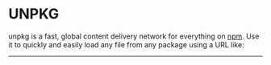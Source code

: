 # UNPKG

unpkg is a fast, global content delivery network for everything on [npm](https://www.npmjs.com/). Use it to quickly and easily load any file from any package using a URL like:



---

